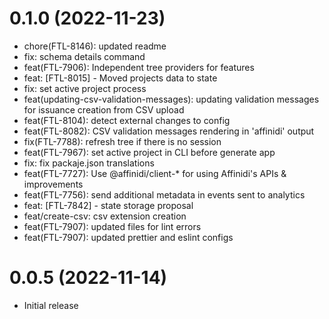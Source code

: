 # 0.1.0 (2022-11-23)

- chore(FTL-8146): updated readme
- fix: schema details command
- feat(FTL-7906): Independent tree providers for features
- feat: [FTL-8015] - Moved projects data to state
- fix: set active project process
- feat(updating-csv-validation-messages): updating validation messages for issuance creation from CSV upload
- feat(FTL-8104): detect external changes to config
- feat(FTL-8082): CSV validation messages rendering in 'affinidi' output
- fix(FTL-7788): refresh tree if there is no session
- feat(FTL-7967): set active project in CLI before generate app
- fix: fix packaje.json translations
- feat(FTL-7727): Use @affinidi/client-* for using Affinidi's APIs & improvements
- feat(FTL-7756): send additional metadata in events sent to analytics
- feat: [FTL-7842] - state storage proposal
- feat/create-csv: csv extension creation
- feat(FTL-7907): updated files for lint errors
- feat(FTL-7907): updated prettier and eslint configs

# 0.0.5 (2022-11-14)

- Initial release
